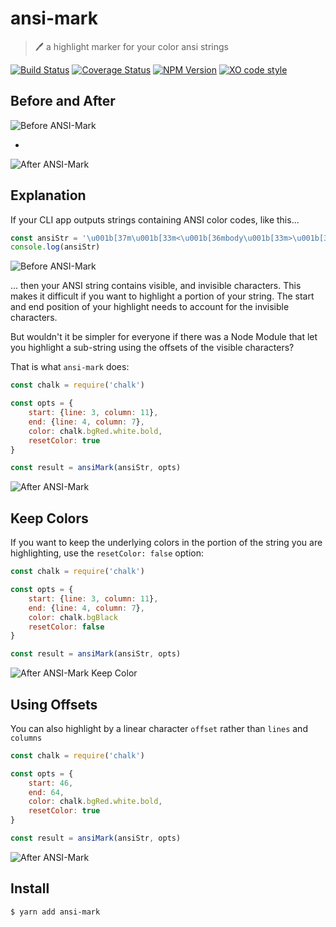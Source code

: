 # ansi-mark

> 🖊️  a highlight marker for your color ansi strings

[![Build Status](https://travis-ci.org/F1LT3R/ansi-mark.svg?branch=master)](https://travis-ci.org/F1LT3R/ansi-mark)
[![Coverage Status](https://coveralls.io/repos/github/F1LT3R/ansi-mark/badge.svg?branch=master)](https://coveralls.io/github/F1LT3R/ansi-mark?branch=master)
[![NPM Version](https://img.shields.io/npm/v/ansi-mark.svg)](https://www.npmjs.com/package/ansi-mark)
[![XO code style](https://img.shields.io/badge/code_style-XO-5ed9c7.svg)](https://github.com/sindresorhus/xo)

## Before and After

![Before ANSI-Mark](before.png)

-

![After ANSI-Mark](after.png)

## Explanation

If your CLI app outputs strings containing ANSI color codes, like this...

```js
const ansiStr = '\u001b[37m\u001b[33m<\u001b[36mbody\u001b[33m>\u001b[37m            \u001b[39m\n\u001b[37m\t\u001b[33m<\u001b[36mspan\u001b[33m>\u001b[37mGood\u001b[33m</\u001b[36mspan\u001b[33m>\u001b[37m\u001b[39m\n\u001b[37m\t\u001b[33m<\u001b[36mspan\u001b[33m>\u001b[37mBad\u001b[33m<\u001b[36mspan\u001b[33m>\u001b[37m  \u001b[39m\n\u001b[37m\u001b[33m<\u001b[36mbody\u001b[33m>\u001b[37m            \u001b[39m\n\u001b[37m\u001b[39m'
console.log(ansiStr)
```

![Before ANSI-Mark](before.png)

... then your ANSI string contains visible, and invisible characters. This makes it difficult if you want to highlight a portion of your string. The start and end position of your highlight needs to account for the invisible characters.

But wouldn't it be simpler for everyone if there was a Node Module that let you highlight a sub-string using the offsets of the visible characters?

That is what `ansi-mark` does:

```js
const chalk = require('chalk')

const opts = {
    start: {line: 3, column: 11},
    end: {line: 4, column: 7},
    color: chalk.bgRed.white.bold,
    resetColor: true
}

const result = ansiMark(ansiStr, opts)
```

![After ANSI-Mark](after.png)

## Keep Colors

If you want to keep the underlying colors in the portion of the string you are highlighting, use the `resetColor: false` option:

```js
const chalk = require('chalk')

const opts = {
    start: {line: 3, column: 11},
    end: {line: 4, column: 7},
    color: chalk.bgBlack
    resetColor: false
}

const result = ansiMark(ansiStr, opts)
```

![After ANSI-Mark Keep Color](after-keep-color.png)

## Using Offsets

You can also highlight by a linear character `offset` rather than `lines` and `columns`

```js
const chalk = require('chalk')

const opts = {
    start: 46,
    end: 64,
    color: chalk.bgRed.white.bold,
    resetColor: true
}

const result = ansiMark(ansiStr, opts)
```

![After ANSI-Mark](after.png)

## Install

```
$ yarn add ansi-mark
```
